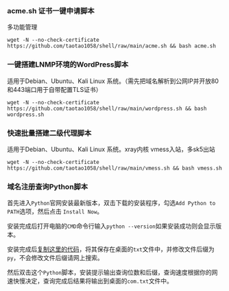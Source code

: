 ###  acme.sh 证书一键申请脚本

多功能管理


```
wget -N --no-check-certificate https://github.com/taotao1058/shell/raw/main/acme.sh && bash acme.sh
```


###  一键搭建LNMP环境的WordPress脚本

适用于Debian、Ubuntu、Kali Linux 系统。（需先把域名解析到公网IP并开放80和443端口用于自带配置TLS证书）

```
wget -N --no-check-certificate https://github.com/taotao1058/shell/raw/main/wordpress.sh && bash wordpress.sh
```


###  快速批量搭建二级代理脚本

适用于Debian、Ubuntu、Kali Linux 系统。xray内核 vmess入站，多sk5出站

```
wget -N --no-check-certificate https://github.com/taotao1058/shell/raw/main/vmess.sh && bash vmess.sh
```

### 域名注册查询Python脚本

首先进入`Python`官网安装最新版本，双击下载的安装程序，勾选`Add Python to PATH`选项，然后点击 `Install Now`。

安装完成后打开电脑的`CMD`命令行输入`python --version`如果安装成功则会显示版本。

安装完成后[复制这里的代码](https://github.com/taotao1058/shell/blob/main/com.py)，将其保存在桌面的`txt`文件中，并修改文件后缀为`py`，不会修改文件后缀请网上搜索。

然后双击这个`Python`脚本，安装提示输出查询位数和后缀，查询速度根据你的网速快慢决定，查询完成后结果将输出到桌面的`com.txt`文件中。
